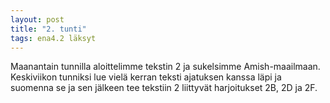 ```yaml
---
layout: post
title: "2. tunti"
tags: ena4.2 läksyt
---
```


Maanantain tunnilla aloittelimme tekstin 2 ja sukelsimme Amish-maailmaan. Keskiviikon tunniksi lue vielä kerran teksti ajatuksen kanssa läpi ja suomenna se ja sen jälkeen tee tekstiin 2 liittyvät harjoitukset 2B, 2D ja 2F.